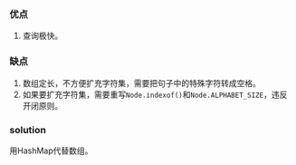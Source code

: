 ### 优点
1. 查询极快。

### 缺点
1. 数组定长，不方便扩充字符集，需要把句子中的特殊字符转成空格。
2. 如果要扩充字符集，需要重写`Node.indexof()`和`Node.ALPHABET_SIZE`，违反开闭原则。

### solution
用HashMap代替数组。